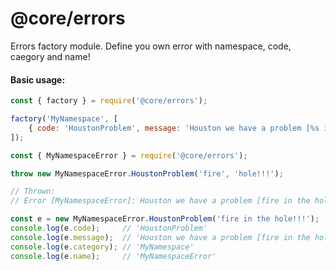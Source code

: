 # @core/errors
Errors factory module. Define you own error with namespace, code, caegory and name!

#### Basic usage:
```javascript
const { factory } = require('@core/errors');

factory('MyNamespace', [
    { code: 'HoustonProblem', message: 'Houston we have a problem [%s in the %s]!!!' },
]);

const { MyNamespaceError } = require('@core/errors');

throw new MyNamespaceError.HoustonProblem('fire', 'hole!!!');

// Thrown:
// Error [MyNamespaceError]: Houston we have a problem [fire in the hole!!!]!!!
```

```javascript
const e = new MyNamespaceError.HoustonProblem('fire in the hole!!!');
console.log(e.code);     // 'HoustonProblem'
console.log(e.message);  // 'Houston we have a problem [fire in the hole!!!]!!!'
console.log(e.category); // 'MyNamespace'
console.log(e.name);     // 'MyNamespaceError'
```